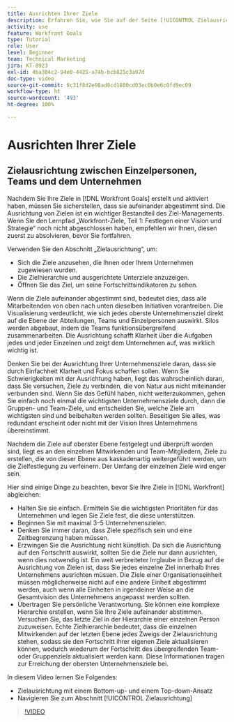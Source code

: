```yaml
---
title: Ausrichten Ihrer Ziele
description: Erfahren Sie, wie Sie auf der Seite [!UICONTROL Zielausrichtung] in [!DNL   Goals] navigieren.
activity: use
feature: Workfront Goals
type: Tutorial
role: User
level: Beginner
team: Technical Marketing
jira: KT-8923
exl-id: 4ba304c2-94e0-4425-a74b-bcb825c3a97d
doc-type: video
source-git-commit: 6c31f8d2e98ad8cd1880cd03ec0b0e6c0fd9ec09
workflow-type: ht
source-wordcount: '493'
ht-degree: 100%

---
```


# Ausrichten Ihrer Ziele

## Zielausrichtung zwischen Einzelpersonen, Teams und dem Unternehmen

Nachdem Sie Ihre Ziele in [!DNL Workfront Goals] erstellt und aktiviert haben, müssen Sie sicherstellen, dass sie aufeinander abgestimmt sind. Die Ausrichtung von Zielen ist ein wichtiger Bestandteil des Ziel-Managements. Wenn Sie den Lernpfad „Workfront-Ziele, Teil 1: Festlegen einer Vision und Strategie“ noch nicht abgeschlossen haben, empfehlen wir Ihnen, diesen zuerst zu absolvieren, bevor Sie fortfahren.

<!--Insert link to LP 1, above -->

Verwenden Sie den Abschnitt „Zielausrichtung“, um:

* Sich die Ziele anzusehen, die Ihnen oder Ihrem Unternehmen zugewiesen wurden.
* Die Zielhierarchie und ausgerichtete Unterziele anzuzeigen.
* Öffnen Sie das Ziel, um seine Fortschrittsindikatoren zu sehen.

Wenn die Ziele aufeinander abgestimmt sind, bedeutet dies, dass alle Mitarbeitenden von oben nach unten dieselben Initiativen vorantreiben. Die Visualisierung verdeutlicht, wie sich jedes oberste Unternehmensziel direkt auf die Ebene der Abteilungen, Teams und Einzelpersonen auswirkt. Silos werden abgebaut, indem die Teams funktionsübergreifend zusammenarbeiten. Die Ausrichtung schafft Klarheit über die Aufgaben jedes und jeder Einzelnen und zeigt dem Unternehmen auf, was wirklich wichtig ist.

Denken Sie bei der Ausrichtung Ihrer Unternehmensziele daran, dass sie durch Einfachheit Klarheit und Fokus schaffen sollen. Wenn Sie Schwierigkeiten mit der Ausrichtung haben, liegt das wahrscheinlich daran, dass Sie versuchen, Ziele zu verbinden, die von Natur aus nicht miteinander verbunden sind. Wenn Sie das Gefühl haben, nicht weiterzukommen, gehen Sie einfach noch einmal die wichtigsten Unternehmensziele durch, dann die Gruppen- und Team-Ziele, und entscheiden Sie, welche Ziele am wichtigsten sind und beibehalten werden sollten. Beseitigen Sie alles, was redundant erscheint oder nicht mit der Vision Ihres Unternehmens übereinstimmt.

Nachdem die Ziele auf oberster Ebene festgelegt und überprüft worden sind, liegt es an den einzelnen Mitwirkenden und Team-Mitgliedern, Ziele zu erstellen, die von dieser Ebene aus kaskadenartig weitergeführt werden, um die Zielfestlegung zu verfeinern. Der Umfang der einzelnen Ziele wird enger sein.

<!-- Pro-tips graphic -->

Hier sind einige Dinge zu beachten, bevor Sie Ihre Ziele in [!DNL Workfront] abgleichen:

* Halten Sie sie einfach. Ermitteln Sie die wichtigsten Prioritäten für das Unternehmen und legen Sie Ziele fest, die diese unterstützen.
* Beginnen Sie mit maximal 3–5 Unternehmenszielen.
* Denken Sie immer daran, dass Ziele spezifisch sein und eine Zeitbegrenzung haben müssen.
* Erzwingen Sie die Ausrichtung nicht künstlich. Da sich die Ausrichtung auf den Fortschritt auswirkt, sollten Sie die Ziele nur dann ausrichten, wenn dies notwendig ist. Ein weit verbreiteter Irrglaube in Bezug auf die Ausrichtung von Zielen ist, dass Sie jedes einzelne Ziel innerhalb Ihres Unternehmens ausrichten müssen. Die Ziele einer Organisationseinheit müssen möglicherweise nicht auf eine andere Einheit abgestimmt werden, auch wenn alle Einheiten in irgendeiner Weise an die Gesamtvision des Unternehmens angepasst werden sollten.
* Übertragen Sie persönliche Verantwortung. Sie können eine komplexe Hierarchie erstellen, wenn Sie Ihre Ziele aufeinander abstimmen. Versuchen Sie, das letzte Ziel in der Hierarchie einer einzelnen Person zuzuweisen. Echte Zielhierarchie bedeutet, dass die einzelnen Mitwirkenden auf der letzten Ebene jedes Zweigs der Zielausrichtung stehen, sodass sie den Fortschritt ihrer eigenen Ziele aktualisieren können, wodurch wiederum der Fortschritt des übergreifenden Team- oder Gruppenziels aktualisiert werden kann. Diese Informationen tragen zur Erreichung der obersten Unternehmensziele bei.

In diesem Video lernen Sie Folgendes:

* Zielausrichtung mit einem Bottom-up- und einem Top-down-Ansatz
* Navigieren Sie zum Abschnitt [!UICONTROL Zielausrichtung]

>[!VIDEO](https://video.tv.adobe.com/v/335195/?quality=12&learn=on)
